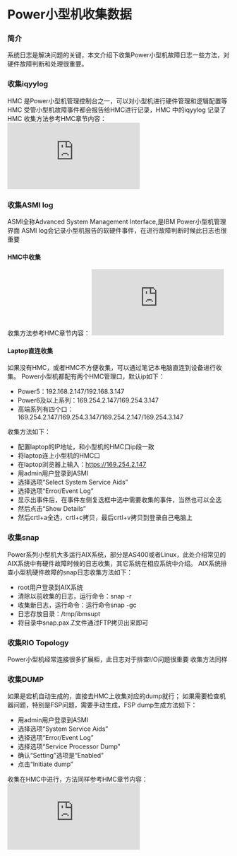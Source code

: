 # Power小型机收集数据
### 简介
系统日志是解决问题的关键，本文介绍下收集Power小型机故障日志一些方法，对硬件故障判断和处理很重要。
### 收集iqyylog
HMC 是Power小型机管理控制台之一，可以对小型机进行硬件管理和逻辑配置等
HMC 受管小型机故障事件都会报告给HMC进行记录，HMC 中的iqyylog 记录了HMC
收集方法参考HMC章节内容：
![HMC收集数据](https://bond-huang.github.io/huang/01-IBM_Power_System/01-HMC/01-HMC%E6%94%B6%E9%9B%86%E6%95%B0%E6%8D%AE.html)
### 收集ASMI log
ASMI全称Advanced System Management Interface,是IBM Power小型机管理界面
ASMI log会记录小型机报告的软硬件事件，在进行故障判断时候此日志也很重要
#### HMC中收集
收集方法参考HMC章节内容：
![HMC收集数据](https://bond-huang.github.io/huang/01-IBM_Power_System/01-HMC/01-HMC%E6%94%B6%E9%9B%86%E6%95%B0%E6%8D%AE.html)
#### Laptop直连收集
如果没有HMC，或者HMC不方便收集，可以通过笔记本电脑直连到设备进行收集。
Power小型机都配有两个HMC管理口，默认ip如下：
- Power5：192.168.2.147/192.168.3.147
- Power6及以上系列：169.254.2.147/169.254.3.147
- 高端系列有四个口：169.254.2.147/169.254.3.147/169.254.2.147/169.254.3.147

收集方法如下：
- 配置laptop的IP地址，和小型机的HMC口ip段一致
- 将laptop连上小型机的HMC口
- 在laptop浏览器上输入：https://169.254.2.147
- 用admin用户登录到ASMI 
- 选择选项“Select System Service Aids”
- 选择选项“Error/Event Log”
- 显示出事件后，在事件左侧复选框中选中需要收集的事件，当然也可以全选
- 然后点击“Show Details”
- 然后crtl+a全选，crtl+c拷贝，最后crtl+v拷贝到登录自己电脑上

### 收集snap
Power系列小型机大多运行AIX系统，部分是AS400或者Linux，此处介绍常见的AIX系统中有硬件故障时候的日志收集，其它系统在相应系统中介绍。
AIX系统排查小型机硬件故障的snap日志收集方法如下：
- root用户登录到AIX系统
- 清除以前收集的日志，运行命令：snap -r
- 收集新日志，运行命令：运行命令snap -gc
- 日志存放目录：/tmp/ibmsupt
- 将目录中snap.pax.Z文件通过FTP拷贝出来即可

### 收集RIO Topology
Power小型机经常连接很多扩展柜，此日志对于排查I/O问题很重要
收集方法同样
### 收集DUMP
如果是宕机自动生成的，直接去HMC上收集对应的dump就行；
如果需要检查机器问题，特别是FSP问题，需要手动生成，FSP dump生成方法如下：
- 用admin用户登录到ASMI 
- 选择选项“System Service Aids”
- 选择选项“Error/Event Log”
- 选择选项“Service Processor Dump”
- 确认“Setting”选项是“Enabled”
- 点击“Initiate dump”

收集在HMC中进行，方法同样参考HMC章节内容：
![HMC收集数据](https://bond-huang.github.io/huang/01-IBM_Power_System/01-HMC/01-HMC%E6%94%B6%E9%9B%86%E6%95%B0%E6%8D%AE.html)
